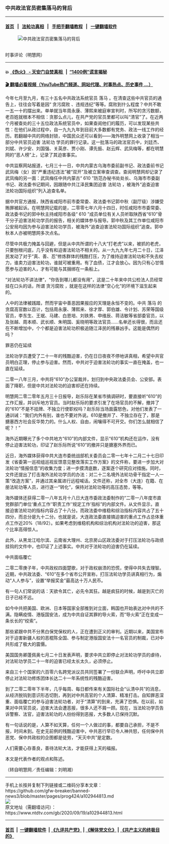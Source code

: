 ### 中共政法官员密集落马的背后
------------------------

#### [首页](https://github.com/gfw-breaker/banned-news3/blob/master/README.md) &nbsp;&nbsp;|&nbsp;&nbsp; [法轮功真相](https://github.com/begood0513/basic/blob/master/README.md)  &nbsp;&nbsp;|&nbsp;&nbsp; [手把手翻墙教程](https://github.com/gfw-breaker/guides/wiki)  &nbsp;&nbsp;|&nbsp;&nbsp; [一键翻墙软件](https://github.com/gfw-breaker/nogfw/blob/master/README.md)  



<div><div class="featured_image">
 <figure>
  <img alt="中共政法官员密集落马的背后" src="https://i.ntdtv.com/assets/uploads/2019/09/2013-8-3-overseas-commentary01-800x450.jpg"/>
 </figure><br/>
 <span class="caption">
  时事评论（明慧网）
 </span>
</div>
</div><hr/>

#### 💥 [《伪火》 - 天安门自焚真相 ](http://158.247.195.190:10000/videos/blog/weihuo.html)&nbsp; |&nbsp; [“1400例”谎言揭秘  ](http://158.247.195.190:10000/videos/blog/jiexi1400.html)

#### [ 🎬  翻墙必看视频（YouTube热门频道、网站代理、时事热点、历史事件 ...）](https://github.com/gfw-breaker/links/blob/master/banned.md)

<div><div class="post_content" itemprop="articleBody">
 <p>
  今年七月至九月，有三十五名中共政法系统官员
  <ok href="https://www.ntdtv.com/gb/落马.htm">
   落马
  </ok>
  。在清查这些中共官员的通告上，往往会写着是因“
  <ok href="https://www.ntdtv.com/gb/贪污腐败.htm">
   贪污腐败
  </ok>
  、违规违纪”等等。腐败到什么程度？中共不敢一五一十的摆出来。单单就当年周永康、薄熙来被庭审宣判时，所写的贪污数额，老百姓就根本不相信：贪那么点儿，在共产党的官员里都可以叫“清官”了。在近两个月被查处的三十五位政法系统官员中，如果查阅他们的履历，可以发现某些共性：在他们从政过程中，自一九九九年到目前大多数都有党务、政法一线工作的经历。若翻越中共的网络封锁，中国民众还可以看到——海外明慧网上收录了相当一部分中共官员迫害
  <ok href="https://www.ntdtv.com/gb/法轮功.htm">
   法轮功
  </ok>
  学员的罪行记录。这一批落马的政法官员中，刘廷杰、刘斌、许少安、刘国强、关英彦、贾小刚、谭先振、赵云辉、武凤梅等，都在明慧网的“恶人榜”上，记录了其迫害事实。
 </p>
 <p>
  中共监察网站报道，七月三十一日，中共内蒙古乌海市委前副书记、政法委前书记武凤梅（女）因“严重违纪违法”被“双开”及被立案审查调查。查阅明慧网却记录了武凤梅的另一面：武凤梅任中共内蒙古“
  <ok href="https://www.ntdtv.com/gb/610.htm">
   610
  </ok>
  ”防范办秘书处处长、乌海市市委副书记、政法委书记期间，因跟随中共江泽民集团迫害
  <ok href="https://www.ntdtv.com/gb/法轮功.htm">
   法轮功
  </ok>
  ，被海外“追查迫害法轮功国际组织”列入追查名单。
 </p>
 <p>
  据中共官方通报，陕西省咸阳市前市委常委、政法委书记郭中秋（副厅级）涉嫌受贿罪被起诉。在明慧网记载的是，二零零七年六月十四日，时任咸阳市市委常委、政法委书记的郭中秋主持咸阳市各级“
  <ok href="https://www.ntdtv.com/gb/610.htm">
   610
  </ok>
  ”成员单位有关人员听取陕西省“610”骨干分子迫害法轮功学员的报告，相关的媒体参与报导。郭中秋及其工作单位咸阳市公安局均因为参与迫害法轮功学员，被海外“追查迫害法轮功国际组织”追查。郭中秋本人亦被明慧网多次点名。
 </p>
 <p>
  尽管中共极力掩盖与回避，但是从中共所谓的十八大“打老虎”以来，被抓的老虎，只要刨根问底，几乎没有和迫害法轮功不相关的。从一九九九年七月二十日，江泽民发动了对于“真、善、忍”修炼群体的残酷打压，为了维持迫害法轮功和不失去权力，谁卖力迫害法轮功，谁就可被重用。有了血债，江才会放心。因为只有心甘情愿参与迫害的人，才有可能与其捆绑在一条船上。
 </p>
 <p>
  “对法轮功不讲法律”，“你告到哪儿都没有用”，这是二十年来中共公检法人员经常挂在口头的话，所谓
  <ok href="https://www.ntdtv.com/gb/贪污腐败.htm">
   贪污腐败
  </ok>
  ，就是在这样的法律“空心化”的环境下滋生起来的。
 </p>
 <p>
  人中的法律被践踏，然而宇宙中善恶因果报应的天理是永恒不变的。中共
  <ok href="https://www.ntdtv.com/gb/落马.htm">
   落马
  </ok>
  的贪腐高官数以百计，包括周永康、薄熙来、徐才厚、郭伯雄、令计划、苏荣等国级官员，李东生、王珉、马建、白恩培、刘铁男、申维辰、蒋洁敏等省部委官员，以及张越、周本顺、武长顺、朱明国、奚晓明等政法官员……名单还长得很，而且还在不断增加中，个个都是迫害法轮功积极追随江泽民的残暴凶手。这能是偶然的吗？
 </p>
 <p>
  罪恶仍在延续
 </p>
 <p>
  法轮功学员遭受了二十一年的残酷迫害，仍在日日夜夜不停地讲真相，希望中共官员明白正理，停止参与迫害。然而，中共对于迫害法轮功的事实一直在掩盖，也一直在延续。
 </p>
 <p>
  二零一八年三月，中共将“610”办公室裁并，划归到中央政法委员会、公安部。表面了降职，但是中共对法轮功的迫害却还在持续。
 </p>
 <p>
  明慧网二零二零年五月三十日报导，赵乐际在某省市搞调研时，要直接听“610”的工作汇报，并训斥地方官员。当时赵乐际的要求引发了在场官员的不解，撤并了的“610”不是不挂牌、不独立行使职权吗？赵乐际当场面露怒色，对他们发表了一通训诫：“我们内外有别，谁也不要对外说。610是撤并了、不独立存在了，那是搪塞西方社会反华势力的。什么人权、自由，闹嚷得不可开交。你们怎么就相信了呢？！”
 </p>
 <p>
  海外近期曝光了多个中共地方“610”的内部文件，显示“610”机构还在运作，没有停止迫害法轮功，印证了赵乐际所说“610”的撤并只是搪塞外界而已。
 </p>
 <p>
  近日，海外媒体获得中共大连市委统战部机关委员会二零一七年十二月二十七日印发《省委第一巡视组巡视反馈意见整改落实工作方案》的文件称，要进一步加大对法轮功“情报信息”的收集力度；进一步摸清底数，逐案逐个研究应对措施。同时，文件还提出了打击海外法轮功学员的办法：对二十二名境外法轮功骨干指定一人一策“改造方案”，并通过其亲属进行远程喊话。文件还称，对全市（大连）在籍、在册法轮功等人员，进行逐一“转化”，保持对法轮功等的高压态势，等等。
 </p>
 <p>
  海外媒体还获得二零一八年五月十八日大连市委政法委制作的“二零一八年度市直党群部门单位‘重点工作’‘职责工作’‘规定工作’指标”的内部文件。从文件显示，直接迫害法轮功的指标内容占了十八分。而政法委中维稳和综治指标内容共占了五十四分，而总分是九十二分。也就是说，大连政法委直接搞迫害的重点工作占总体重点工作近20%（18/92）。如果考虑到维稳机构和综治机构对法轮功的迫害，那这个比率高得惊人。
 </p>
 <p>
  此外，从黑龙江哈尔滨、云南省大理州、北京房山区政法委对于打压法轮功与政绩挂钩的文件中，也印证了上述事实。中共对于法轮功的迫害仍在延续。
 </p>
 <p>
  中共面临覆亡
 </p>
 <p>
  二零二零庚子年，中共政权四面楚歌，对于政权崩溃的恐慌，使得中共失去理智。近期，中共政法委、“610”在多个省市公开宣称，打压法轮功学员讲真相行为，煽动“人人参与”，设置“举报奖金”最高达十万人民币。
 </p>
 <p>
  有一句人们常说的话：天欲令其亡，必先令其狂。越是疯狂的时候，越是到灭亡的日子已经不远。
 </p>
 <p>
  如今中共把美国、欧洲、日本等国家全部推到对立面，韩国也开始表达对中共的不满。隐瞒疫情、港版国安法，成为中共自证其罪的导火索，而“导火索”正在变成一条长长的“绞索”。
 </p>
 <p>
  那些紧跟中共不分黑白保党保权的人，正在遭到正义的审判。近期以来，美国宣布对于迫害新疆人权的恶棍陈全国、参与制定港版国安法十一名官员的制裁，已对中共形成了极大的震慑。
 </p>
 <p>
  美国国务卿蓬佩奥七月二十日发表声明，要求中共立即停止对法轮功学员的虐待，对法轮功学员二十一年的迫害已经太长太久，必须停止。
 </p>
 <p>
  来自三十个国家的六百零六名跨党派议员共同签署了一份联合声明，呼吁中共立即停止对法轮功修炼团体长达二十一年系统性的残酷迫害。
 </p>
 <p>
  到了二零二零年下半年，几乎每周、每日都传来有关国际社会“认清中共”的消息，从经济脱钩到意识形态切割，再到对中共高官的个人清算、精准打击。自知罪恶深重、面临覆亡的参与迫害法轮功者，对于“清算”的到来，充满了恐惧。在以前，如果对中共官员说，迫害大法会遭恶报，很多人还不屑一顾。现在，当法轮功学员告诉警察、法官，迫害法轮功的人纷纷得到恶报，大多数人已保持沉默。
 </p>
 <p>
  有一句话说的是，人算不如天算，任何一个人做过的事，都要自己承担，不是不报，时间未到。在史无前例的残酷迫害中，中共恶行早已令人神共怒，任何保中共恶党、保中共政权的企图都是徒劳，“天灭中共”是定数。
 </p>
 <p>
  人们需要心存善良，善待法轮大法，才能获得上天的福报。
 </p>
 <p>
  本文是代表作者的观点和陈述。
 </p>
 <p>
  （转自明慧网／责任编辑：刘明湘）
 </p>
 <div class="single_ad">
 </div>
</div>
</div>
<hr/>
手机上长按并复制下列链接或二维码分享本文章：<br/>
https://github.com/gfw-breaker/banned-news3/blob/master/pages/prog424/a102944813.md <br/>
<a href='https://github.com/gfw-breaker/banned-news3/blob/master/pages/prog424/a102944813.md'><img src='https://github.com/gfw-breaker/banned-news3/blob/master/pages/prog424/a102944813.md.png'/></a> <br/>
原文地址（需翻墙访问）：https://www.ntdtv.com/gb/2020/09/19/a102944813.html


------------------------
#### [首页](https://github.com/gfw-breaker/banned-news3/blob/master/README.md) &nbsp;|&nbsp; [一键翻墙软件](https://github.com/gfw-breaker/nogfw/blob/master/README.md) &nbsp;| [《九评共产党》](https://github.com/gfw-breaker/9ping.md/blob/master/README.md#九评之一评共产党是什么) | [《解体党文化》](https://github.com/gfw-breaker/jtdwh.md/blob/master/README.md) | [《共产主义的终极目的》](https://github.com/gfw-breaker/gczydzjmd.md/blob/master/README.md)


<img src='http://gfw-breaker.win/banned-news3/pages/prog424/a102944813.md' width='0px' height='0px'/>